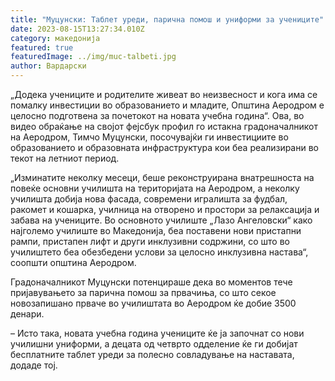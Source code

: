 ```yaml
---
title: "Муцунски: Таблет уреди, парична помош и униформи за учениците"
date: 2023-08-15T13:27:34.010Z
category: македонија
featured: true
featuredImage: ../img/muc-talbeti.jpg
author: Вардарски
---
```

<!--StartFragment-->

„Додека учениците и родителите живеат во неизвесност и кога има се помалку инвестиции во образованието и младите, Општина Аеродром е целосно подготвена за почетокот на новата учебна година“. Ова, во видео обраќање на својот фејсбук профил го истакна градоначалникот на Аеродром, Тимчо Муцунски, посочувајќи ги инвестициите во образованието и образовната инфраструктура кои беа реализирани во текот на летниот период.



<!--EndFragment--><!--StartFragment-->

„Изминатите неколку месеци, беше реконструирана внатрешноста на повеќе основни училишта на територијата на Аеродром, а неколку училишта добија нова фасада, современи игралишта за фудбал, ракомет и кошарка, училница на отворено и простори за релаксација и забава на учениците. Во основното училиште „Лазо Ангеловски“ како најголемо училиште во Македонија, беа поставени нови пристапни рампи, пристапен лифт и други инклузивни содржини, со што во училиштето беа обезбедени услови за целосно инклузивна настава“, соопшти општина Аеродром.

Градоначалникот Муцунски потенцираше дека во моментов тече пријавувањето за парична помош за првачиња, со што секое новозапишано прваче во училиштата во Аеродром ќе добие 3500 денари.

– Исто така, новата учебна година учениците ќе ја започнат со нови училишни униформи, а децата од четврто одделение ќе ги добијат бесплатните таблет уреди за полесно совладување на наставата, додаде тој.

<!--EndFragment-->